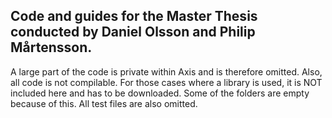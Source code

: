 ## Code and guides for the Master Thesis conducted by Daniel Olsson and Philip Mårtensson. ##

A large part of the code is private within Axis and is therefore omitted. Also, all code is not compilable. For those cases where a library is used, it is NOT included here and has to be downloaded.
Some of the folders are empty because of this. All test files are also omitted.
